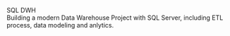 SQL DWH <br>
Building a modern Data Warehouse Project with SQL Server, including ETL process, data modeling and anlytics.
